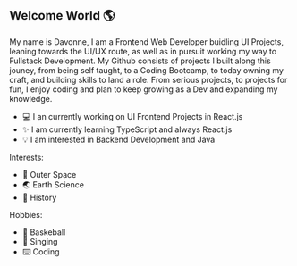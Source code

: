 ## Welcome World 🌎

My name is Davonne, I am a Frontend Web Developer buidling UI Projects, leaning towards the UI/UX route, as well as in pursuit working my way to Fullstack Development. My Github consists of projects I built along this jouney, from being self taught, to a Coding Bootcamp, to today owning my craft, and building skills to land a role. From serious projects, to projects for fun, I enjoy coding and plan to keep growing as a Dev and expanding my knowledge. 

- 💻 I an currently working on UI Frontend Projects in React.js
- ✨ I am currently learning TypeScript and always React.js
- 💡 I am interested in Backend Development and Java

Interests:               
- 🚀 Outer Space         
- 🌏 Earth Science        
- 📜 History

Hobbies:             
- 🏀 Baskeball
- 🎤 Singing
- ⌨️ Coding

<!--
**Davonne007-TX/Davonne007-TX** is a ✨ _special_ ✨ repository because its `README.md` (this file) appears on your GitHub profile.

Here are some ideas to get you started:

- 🔭 I’m currently working on ...
- 🌱 I’m currently learning ...
- 👯 I’m looking to collaborate on ...
- 🤔 I’m looking for help with ...
- 💬 Ask me about ...
- 📫 How to reach me: ...
- 😄 Pronouns: ...
- ⚡ Fun fact: ...
-->
